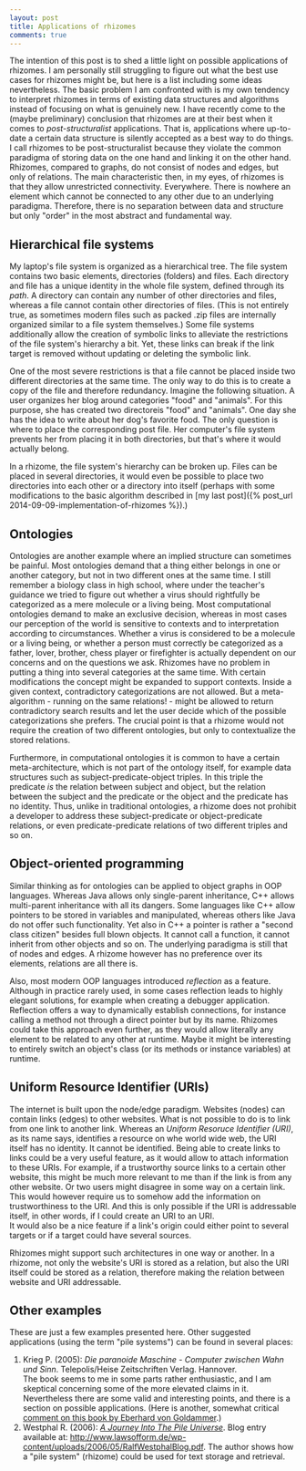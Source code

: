 ```yaml
---
layout: post
title: Applications of rhizomes
comments: true
---
```


The intention of this post is to shed a little light on possible applications of rhizomes. I am personally still struggling to figure out what the best use cases for rhizomes might be, but here is a list including some ideas nevertheless. The basic problem I am confronted with is my own tendency to interpret rhizomes in terms of existing data structures and algorithms instead of focusing on what is genuinely new. I have recently come to the (maybe preliminary) conclusion that rhizomes are at their best when it comes to _post-structuralist_ applications. That is, applications where up-to-date a certain data structure is silently accepted as a best way to do things. I call rhizomes to be post-structuralist because they violate the common paradigma of storing data on the one hand and linking it on the other hand. Rhizomes, compared to graphs, do not consist of nodes and edges, but only of relations. The main characteristic then, in my eyes, of rhizomes is that they allow unrestricted connectivity. Everywhere. There is nowhere an element which cannot be connected to any other due to an underlying paradigma. Therefore, there is no separation between data and structure but only "order" in the most abstract and fundamental way.

## Hierarchical file systems

My laptop's file system is organized as a hierarchical tree. The file system contains two basic elements, directories (folders) and files. Each directory and file has a unique identity in the whole file system, defined through its _path_. A directory can contain any number of other directories and files, whereas a file cannot contain other directories of files. (This is not entirely true, as sometimes modern files such as packed .zip files are internally organized similar to a file system themselves.) Some file systems additionally allow the creation of symbolic links to alleviate the restrictions of the file system's hierarchy a bit. Yet, these links can break if the link target is removed without updating or deleting the symbolic link.

One of the most severe restrictions is that a file cannot be placed inside two different directories at the same time. The only way to do this is to create a copy of the file and therefore redundancy. Imagine the following situation. A user organizes her blog around categories "food" and "animals". For this purpose, she has created two directoreis "food" and "animals". One day she has the idea to write about her dog's favorite food. The only question is where to place the corresponding post file. Her computer's file system prevents her from placing it in both directories, but that's where it would actually belong.

In a rhizome, the file system's hierarchy can be broken up. Files can be placed in several directories, it would even be possible to place two directories into each other or a directory into itself (perhaps with some modifications to the basic algorithm described in [my last post]({% post_url 2014-09-09-implementation-of-rhizomes %}).)

## Ontologies

Ontologies are another example where an implied structure can sometimes be painful. Most ontologies demand that a thing either belongs in one or another category, but not in two different ones at the same time. I still remember a biology class in high school, where under the teacher's guidance we tried to figure out whether a virus should rightfully be categorized as a mere molecule or a living being. Most computational ontologies demand to make an exclusive decision, whereas in most cases our perception of the world is sensitive to contexts and to interpretation according to circumstances. Whether a virus is considered to be a molecule or a living being, or whether a person must correctly be categorized as a father, lover, brother, chess player or firefighter is actually dependent on our concerns and on the questions we ask. Rhizomes have no problem in putting a thing into several categories at the same time. With certain modifications the concept might be expanded to support contexts. Inside a given context, contradictory categorizations are not allowed. But a meta-algorithm - running on the same relations! - might be allowed to return contradictory search results and let the user decide which of the possible categorizations she prefers. The crucial point is that a rhizome would not require the creation of two different ontologies, but only to contextualize the stored relations.

Furthermore, in computational ontologies it is common to have a certain meta-architecture, which is not part of the ontology itself, for example data structures such as subject-predicate-object triples. In this triple the predicate _is_ the relation between subject and object, but the relation between the subject and the predicate or the object and the predicate has no identity. Thus, unlike in traditional ontologies, a rhizome does not prohibit a developer to address these subject-predicate or object-predicate relations, or even predicate-predicate relations of two different triples and so on.

## Object-oriented programming

Similar thinking as for ontologies can be applied to object graphs in OOP languages. Whereas Java allows only single-parent inheritance, C++ allows multi-parent inheritance with all its dangers. Some languages like C++ allow pointers to be stored in variables and manipulated, whereas others like Java do not offer such functionality. Yet also in C++ a pointer is rather a "second class citizen" besides full blown objects. It cannot call a function, it cannot inherit from other objects and so on. The underlying paradigma is still that of nodes and edges. A rhizome however has no preference over its elements, relations are all there is.

Also, most modern OOP languages introduced _reflection_ as a feature. Although in practice rarely used, in some cases reflection leads to highly elegant solutions, for example when creating a debugger application. Reflection offers a way to dynamically establish connections, for instance calling a method not through a direct pointer but by its name. Rhizomes could take this approach even further, as they would allow literally any element to be related to any other at runtime. Maybe it might be interesting to entirely switch an object's class (or its methods or instance variables) at runtime.

## Uniform Resource Identifier (URIs)

The internet is built upon the node/edge paradigm. Websites (nodes) can contain links (edges) to other websites. What is not possible to do is to link from one link to another link. Whereas an _Uniform Resoruce Identifier (URI)_, as its name says, identifies a resource on whe world wide web, the URI itself has no identity. It cannot be identified. Being able to create links to links could be a very useful feature, as it would allow to attach information to these URIs. For example, if a trustworthy source links to a certain other website, this might be much more relevant to me than if the link is from any other website. Or two users might disagree in some way on a certain link. This would however require us to somehow add the information on trustworthiness to the URI. And this is only possible if the URI is addressable itself, in other words, if I could create an URI to an URI.  
It would also be a nice feature if a link's origin could either point to several targets or if a target could have several sources.

Rhizomes might support such architectures in one way or another. In a rhizome, not only the website's URI is stored as a relation, but also the URI itself could be stored as a relation, therefore making the relation between website and URI addressable.

## Other examples

These are just a few examples presented here. Other suggested applications (using the term "pile systems") can be found in several places:

1. Krieg P. (2005): _Die paranoide Maschine - Computer zwischen Wahn und Sinn_. Telepolis/Heise Zeitschriften Verlag. Hannover.  
The book seems to me in some parts rather enthusiastic, and I am skeptical concerning some of the more elevated claims in it. Nevertheless there are some valid and interesting points, and there is a section on possible applications. (Here is another, somewhat critical [comment on this book by Eberhard von Goldammer](http://www.vordenker.de/vgo/anmerkungen_paranoide-maschine.pdf).)
2. Westphal R. (2006): [_A Journey Into The Pile Universe_](http://www.lawsofform.de/wp-content/uploads/2006/05/RalfWestphalBlog.pdf). Blog entry available at: http://www.lawsofform.de/wp-content/uploads/2006/05/RalfWestphalBlog.pdf. The author shows how a "pile system" (rhizome) could be used for text storage and retrieval.